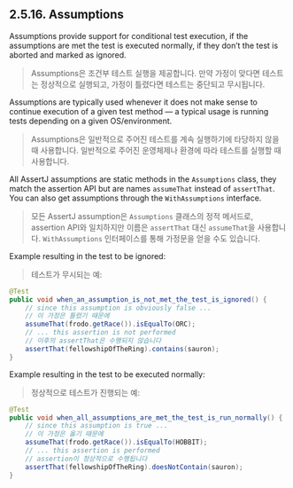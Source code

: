 ## 2.5.16. Assumptions

Assumptions provide support for conditional test execution,
if the assumptions are met the test is executed normally,
if they don’t the test is aborted and marked as ignored.

> Assumptions은 조건부 테스트 실행을 제공합니다.
> 만약 가정이 맞다면 테스트는 정상적으로 실행되고,
> 가정이 틀렸다면 테스트는 중단되고 무시됩니다.

Assumptions are typically used whenever it does not make sense to continue
execution of a given test method — a typical usage is running tests depending on a given OS/environment.

> Assumptions은 일반적으로 주어진 테스트를 계속 실행하기에 타당하지 않을 때 사용합니다.
> 일반적으로 주어진 운영체제나 환경에 따라 테스트를 실행할 때 사용합니다.

All AssertJ assumptions are static methods in the `Assumptions` class,
they match the assertion API but are names `assumeThat` instead of `assertThat`.
You can also get assumptions through the `WithAssumptions` interface.

> 모든 AssertJ assumption은 `Assumptions` 클래스의 정적 메서드로,
> assertion API와 일치하지만 이름은 `assertThat` 대신 `assumeThat`을 사용합니다.
> `WithAssumptions` 인터페이스를 통해 가정문을 얻을 수도 있습니다.

Example resulting in the test to be ignored:

> 테스트가 무시되는 예:

``` java
@Test
public void when_an_assumption_is_not_met_the_test_is_ignored() {
    // since this assumption is obviously false ...
    // 이 가정은 틀렸기 때문에
    assumeThat(frodo.getRace()).isEqualTo(ORC);
    // ... this assertion is not performed
    // 이후의 assertThat은 수행되지 않습니다
    assertThat(fellowshipOfTheRing).contains(sauron);
}
```

Example resulting in the test to be executed normally:

> 정상적으로 테스트가 진행되는 예:

``` java
@Test
public void when_all_assumptions_are_met_the_test_is_run_normally() {
    // since this assumption is true ...
    // 이 가정은 옳기 때문에
    assumeThat(frodo.getRace()).isEqualTo(HOBBIT);
    // ... this assertion is performed
    // assertion이 정상적으로 수행됩니다
    assertThat(fellowshipOfTheRing).doesNotContain(sauron);
}
```
